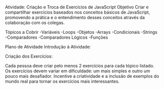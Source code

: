 Atividade: Criação e Troca de Exercícios de JavaScript
Objetivo
Criar e compartilhar exercícios baseados nos conceitos básicos de JavaScript, promovendo a prática e o entendimento desses conceitos através da colaboração com os colegas.

Tópicos a Cobrir
-Variáveis
-Loops
-Objetos
-Arrays
-Condicionais
-Strings
-Comparadores
-Comparadores Lógicos
-Funções

Plano de Atividade
Introdução à Atividade:

Criação dos Exercícios:

Cada pessoa deve criar pelo menos 2 exercícios para cada tópico listado.
Os exercícios devem variar em dificuldade: um mais simples e outro um pouco mais desafiador.
Incentive a criatividade e a inclusão de exemplos do mundo real para tornar os exercícios mais interessantes.
